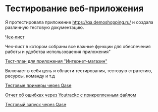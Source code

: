 # Тестирование веб-приложения

Я протестировала приложение https://qa.demoshopping.ru/ и создала различную тестовую документацию.

[Чек-лист](https://docs.google.com/spreadsheets/d/1CnXH3eZq9EeckcqSWIM03Zvh5XQgBdur3tCc6Z7YsmE/edit?gid=0#gid=0)

Чек-лист  в котором собраны все важные функции для обеспечения работы и удобства использоваения приложения"

[Тест-план для приложения "Интернет-магазин"](https://docs.google.com/spreadsheets/d/1ZUEf8Y8Yfaj9EGpN7mqRQPTDHDo-r7_kW5wWOnrBTaY/edit?usp=sharing)

Включает в себя цель и области тестирования, тестовую стратегию, ресурсы, команду и т.д

[Тестовые примеры через Qase](https://github.com/Goshko07/web/blob/main/G9-2025-01-05.pdf)

[Отчет об ошибках через Youtrackс с прикрепленным файлом](https://github.com/Goshko07/web/blob/main/Goshko%20Veronika%20Issues%20.xlsx)

[Тестовый запуск через Qase](https://github.com/Goshko07/web/blob/main/G9-Express%2Brun%2B2025_01_07.pdf)


